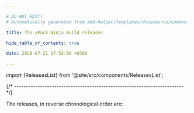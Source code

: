 ```yaml
---

# DO NOT EDIT!
# Automatically generated from xbb-helper/templates/docusaurus/common.

title: The xPack Ninja Build releases

hide_table_of_contents: true

date: 2020-07-21 17:53:00 +0300

---
```


import {ReleasesList} from '@site/src/components/ReleasesList';

{/* ------------------------------------------------------------------------ */}

The releases, in reverse chronological order are:

<ReleasesList />
